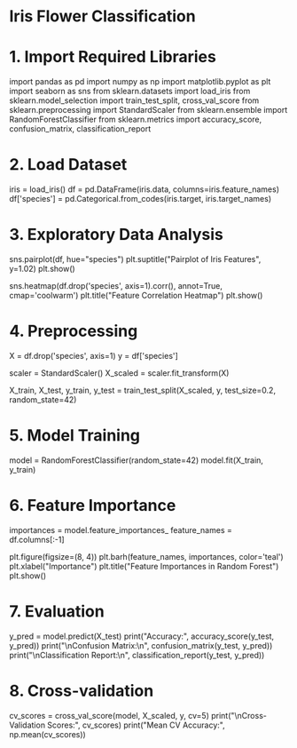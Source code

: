# Iris Flower Classification

# 1. Import Required Libraries
import pandas as pd
import numpy as np
import matplotlib.pyplot as plt
import seaborn as sns
from sklearn.datasets import load_iris
from sklearn.model_selection import train_test_split, cross_val_score
from sklearn.preprocessing import StandardScaler
from sklearn.ensemble import RandomForestClassifier
from sklearn.metrics import accuracy_score, confusion_matrix, classification_report

# 2. Load Dataset
iris = load_iris()
df = pd.DataFrame(iris.data, columns=iris.feature_names)
df['species'] = pd.Categorical.from_codes(iris.target, iris.target_names)

# 3. Exploratory Data Analysis
sns.pairplot(df, hue="species")
plt.suptitle("Pairplot of Iris Features", y=1.02)
plt.show()

sns.heatmap(df.drop('species', axis=1).corr(), annot=True, cmap='coolwarm')
plt.title("Feature Correlation Heatmap")
plt.show()

# 4. Preprocessing
X = df.drop('species', axis=1)
y = df['species']

scaler = StandardScaler()
X_scaled = scaler.fit_transform(X)

X_train, X_test, y_train, y_test = train_test_split(X_scaled, y, test_size=0.2, random_state=42)

# 5. Model Training
model = RandomForestClassifier(random_state=42)
model.fit(X_train, y_train)

# 6. Feature Importance
importances = model.feature_importances_
feature_names = df.columns[:-1]

plt.figure(figsize=(8, 4))
plt.barh(feature_names, importances, color='teal')
plt.xlabel("Importance")
plt.title("Feature Importances in Random Forest")
plt.show()

# 7. Evaluation
y_pred = model.predict(X_test)
print("Accuracy:", accuracy_score(y_test, y_pred))
print("\nConfusion Matrix:\n", confusion_matrix(y_test, y_pred))
print("\nClassification Report:\n", classification_report(y_test, y_pred))

# 8. Cross-validation
cv_scores = cross_val_score(model, X_scaled, y, cv=5)
print("\nCross-Validation Scores:", cv_scores)
print("Mean CV Accuracy:", np.mean(cv_scores))
